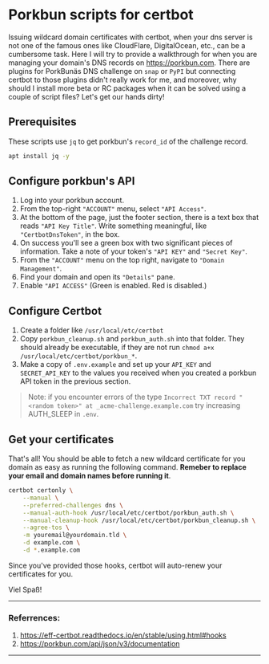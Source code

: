 # Porkbun scripts for certbot

Issuing wildcard domain certificates with certbot, when your dns server is not one of the famous ones like CloudFlare, DigitalOcean, etc., can be a cumbersome task. Here I will try to provide a walkthrough for when you are managing your domain's DNS records on https://porkbun.com.
There are plugins for PorkBunäs DNS challenge on `snap` or `PyPI` but connecting certbot to those plugins didn't really work for me, and moreover, why should I install more beta or RC packages when it can be solved using a couple of script files?
Let's get our hands dirty!

## Prerequisites

These scripts use `jq` to get porkbun's `record_id` of the challenge record.

```bash
apt install jq -y
```

## Configure porkbun's API

1. Log into your porkbun account.
2. From the top-right `"ACCOUNT"` menu, select `"API Access"`.
3. At the bottom of the page, just the footer section, there is a text box that reads `"API Key Title"`. Write something meaningful, like `"CertbotDnsToken"`, in the box.
4. On success you'll see a green box with two significant pieces of information. Take a note of your token's `"API KEY"` and `"Secret Key"`.
5. From the `"ACCOUNT"` menu on the top right, navigate to `"Domain Management"`.
6. Find your domain and open its `"Details"` pane.
7. Enable `"API ACCESS"` (Green is enabled. Red is disabled.)

## Configure Certbot

1. Create a folder like `/usr/local/etc/certbot`
2. Copy `porkbun_cleanup.sh` and `porkbun_auth.sh` into that folder. They should already be executable, if they are not run `chmod a+x /usr/local/etc/certbot/porkbun_*`.
3. Make a copy of `.env.example` and set up your `API_KEY` and `SECRET_API_KEY` to the values you received when you created a porkbun API token in the previous section.

> Note: if you encounter errors of the type `Incorrect TXT record "<random token>" at _acme-challenge.example.com` try increasing AUTH_SLEEP in `.env`.

## Get your certificates

That's all! You should be able to fetch a new wildcard certificate for you domain as easy as running the following command. **Remeber to replace your email and domain names before running it**.

```bash
certbot certonly \
    --manual \
    --preferred-challenges dns \
    --manual-auth-hook /usr/local/etc/certbot/porkbun_auth.sh \
    --manual-cleanup-hook /usr/local/etc/certbot/porkbun_cleanup.sh \
    --agree-tos \
    -m youremail@yourdomain.tld \
    -d example.com \
    -d *.example.com
```

Since you've provided those hooks, certbot will auto-renew your certificates for you.

Viel Spaß!

---

### Referrences:

1. https://eff-certbot.readthedocs.io/en/stable/using.html#hooks
2. https://porkbun.com/api/json/v3/documentation

---
